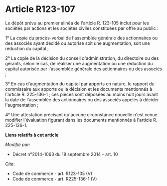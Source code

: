 # Article R123-107

Le dépôt prévu au premier alinéa de l'article R. 123-105 inclut pour les sociétés par actions et les sociétés civiles
constituées par offre au public : 

1° La copie du procès-verbal de l'assemblée générale des actionnaires ou des associés ayant décidé ou autorisé soit une
augmentation, soit une réduction du capital ; 

2° La copie de la décision du conseil d'administration, du directoire ou des gérants, selon le cas, de réaliser une
augmentation ou une réduction du capital autorisée par l'assemblée générale des actionnaires ou des associés ; 

3° En cas d'augmentation du capital par apports en nature, le rapport du commissaire aux apports ou la décision et les
documents mentionnés à l'article R. 225-136-1 ; ces pièces sont déposées au moins huit jours avant la date de l'assemblée des
actionnaires ou des associés appelés à décider l'augmentation ; 

4° Une attestation précisant qu'aucune circonstance nouvelle n'est venue modifier l'évaluation figurant dans les documents
mentionnés à l'article R. 225-136-1.

**Liens relatifs à cet article**

_Modifié par_:

  - Décret n°2014-1063 du 18 septembre 2014 - art. 10

_Cite_:

  - Code de commerce - art. R123-105 (V)
  - Code de commerce - art. R225-136-1 (V)

